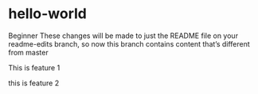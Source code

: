 # hello-world
Beginner
These changes will be made to just the README file on your readme-edits branch, so now this branch contains content that’s different from master

This is feature 1

this is feature 2
